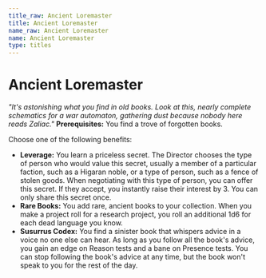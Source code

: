 ```yaml
---
title_raw: Ancient Loremaster
title: Ancient Loremaster
name_raw: Ancient Loremaster
name: Ancient Loremaster
type: titles
---
```


# Ancient Loremaster

*"It's astonishing what you find in old books. Look at this, nearly complete schematics for a war automaton, gathering dust because nobody here reads Zaliac."* **Prerequisites:** You find a trove of forgotten books.

Choose one of the following benefits:

- **Leverage:** You learn a priceless secret. The Director chooses the type of person who would value this secret, usually a member of a particular faction, such as a Higaran noble, or a type of person, such as a fence of stolen goods. When negotiating with this type of person, you can offer this secret. If they accept, you instantly raise their interest by 3. You can only share this secret once.
- **Rare Books:** You add rare, ancient books to your collection. When you make a project roll for a research project, you roll an additional 1d6 for each dead language you know.
- **Susurrus Codex:** You find a sinister book that whispers advice in a voice no one else can hear. As long as you follow all the book's advice, you gain an edge on Reason tests and a bane on Presence tests. You can stop following the book's advice at any time, but the book won't speak to you for the rest of the day.

